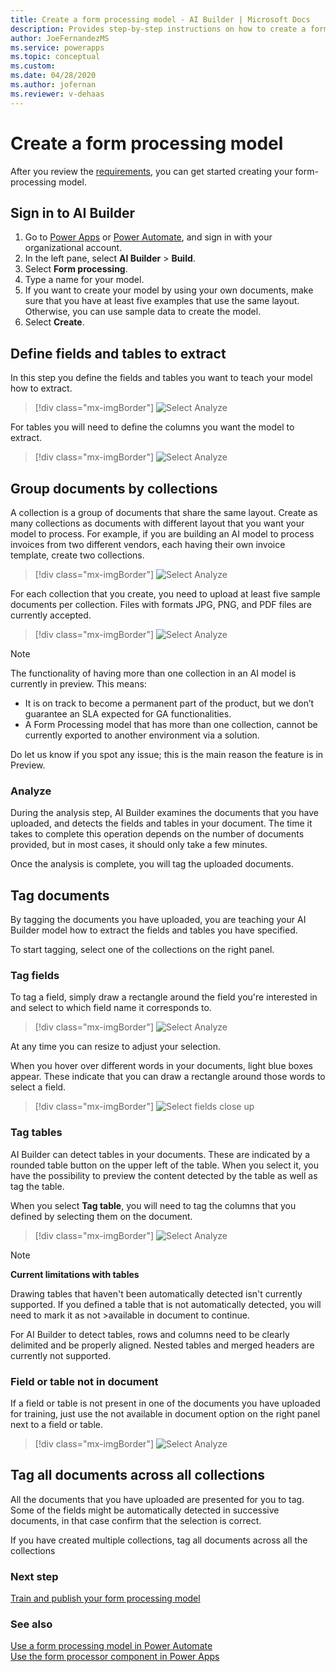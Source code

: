 ```yaml
---
title: Create a form processing model - AI Builder | Microsoft Docs
description: Provides step-by-step instructions on how to create a form processing model in AI Builder.
author: JoeFernandezMS
ms.service: powerapps
ms.topic: conceptual
ms.custom: 
ms.date: 04/28/2020
ms.author: jofernan
ms.reviewer: v-dehaas
---
```


# Create a form processing model

After you review the [requirements](form-processing-model-requirements.md), you can get started creating your form-processing model.

## Sign in to AI Builder

1. Go to [Power Apps](https://make.powerapps.com/) or [Power Automate](https://flow.microsoft.com/signin), and sign in with your organizational account.
1. In the left pane, select **AI Builder** > **Build**.
1. Select **Form processing**.
1. Type a name for your model.
1. If you want to create your model by using your own documents, make sure that you have at least five examples that use the same layout. Otherwise, you can use sample data to create the model.
1. Select **Create**.

## Define fields and tables to extract

In this step you define the fields and tables you want to teach your model how to extract.

   > [!div class="mx-imgBorder"]
   > ![Select Analyze](media/form-processing-multiple-layout-define-fields-only.gif "Define fields to extract")

For tables you will need to define the columns you want the model to extract.

   > [!div class="mx-imgBorder"]
   > ![Select Analyze](media/form-processing-multiple-layout-define-tables-only.gif "Define tables to extract")


## Group documents by collections

A collection is a group of documents that share the same layout. Create as many collections as documents with different layout that you want your model to process. For example, if you are building an AI model to process invoices from two different vendors, each having their own invoice template, create two collections.

   > [!div class="mx-imgBorder"]
   > ![Select Analyze](media/form-processing-multiple-layout-create-collections.gif "Create collections")

For each collection that you create, you need to upload at least five sample documents per collection. Files with formats JPG, PNG, and PDF files are currently accepted.

   > [!div class="mx-imgBorder"]
   > ![Select Analyze](media/form-processing-multiple-layout-add-documents.gif "Upload documents")

> [!NOTE] 
> The functionality of having more than one collection in an AI model is currently in preview. This means:
>* It is on track to become a permanent part of the product, but we don’t guarantee an SLA expected for GA functionalities. 
>* A Form Processing model that has more than one collection, cannot be currently exported to another environment via a solution.
>
>Do let us know if you spot any issue; this is the main reason the feature is in Preview.

### Analyze

During the analysis step, AI Builder examines the documents that you have uploaded, and detects the fields and tables in your document. The time it takes to complete this operation depends on the number of documents provided, but in most cases, it should only take a few minutes.

Once the analysis is complete, you will tag the uploaded documents.

## Tag documents

By tagging the documents you have uploaded, you are teaching your AI Builder model how to extract the fields and tables you have specified.

To start tagging, select one of the collections on the right panel.

### Tag fields

To tag a field, simply draw a rectangle around the field you're interested in and select to which field name it corresponds to.

   > [!div class="mx-imgBorder"]
   > ![Select Analyze](media/form-processing-multiple-layout-tag-fields.gif "Tag field in a document")

At any time you can resize to adjust your selection.

When you hover over different words in your documents, light blue boxes appear. These indicate that you can draw a rectangle around those words to select a field.

   > [!div class="mx-imgBorder"]
   > ![Select fields close up](media/form-select-fields.png "Select fields close up")


### Tag tables

AI Builder can detect tables in your documents. These are indicated by a rounded table button on the upper left of the table. When you select it, you have the possibility to preview the content detected by the table as well as tag the table.

When you select **Tag table**, you will need to tag the columns that you defined by selecting them on the document. 

   > [!div class="mx-imgBorder"]
   > ![Select Analyze](media/form-processing-multiple-layout-tag-tables.gif "Tag a table in a document")


> [!NOTE] 
> **Current limitations with tables**
>
> Drawing tables that haven't been automatically detected isn't currently supported. If you defined a table that is not automatically detected, you will need to mark it as not >available in document to continue. 
>
> For AI Builder to detect tables, rows and columns need to be clearly delimited and be properly aligned. Nested tables and merged headers are currently not supported.

### Field or table not in document

If a field or table is not present in one of the documents you have uploaded for training, just use the not available in document option on the right panel next to a field or table.

   > [!div class="mx-imgBorder"]
   > ![Select Analyze](media/form-processing-multiple-layout-not-available-in-document.gif "Field or table not in document")



## Tag all documents across all collections

All the documents that you have uploaded are presented for you to tag. Some of the fields might be automatically detected in successive documents, in that case confirm that the selection is correct. 

If you have created multiple collections, tag all documents across all the collections


### Next step

[Train and publish your form processing model](form-processing-train.md)

### See also

[Use a form processing model in Power Automate](form-processing-model-in-flow.md)  
[Use the form processor component in Power Apps](form-processor-component-in-powerapps.md)
